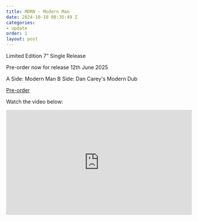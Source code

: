 ```yaml
---
title: MORN - Modern Man
date: 2024-10-10 08:35:49 Z
categories:
- update
order: 1
layout: post
---
```


Limited Edition 7” Single Release

Pre-order now for release 12th June 2025

A Side: Modern Man
B Side: Dan Carey's Modern Dub



<a href="https://speedywunderground.ffm.to/morn" class="add-cart" >Pre-order</a>

Watch the video below:

<style>.embed-container { position: relative; padding-bottom: 56.25%; height: 0; overflow: hidden; max-width: 100%; } .embed-container iframe, .embed-container object, .embed-container embed { position: absolute; top: 0; left: 0; width: 100%; height: 100%; }</style><div class='embed-container'><iframe src='https://www.youtube.com/embed/QOaPMtT_b5k' frameborder='0' allowfullscreen></iframe></div>
<p> </p>

